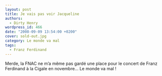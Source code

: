```yaml
---
layout: post
title: Je vais pas voir Jacqueline
authors:
  - Dirty Henry
wordpress_id: 466
date: "2008-09-09 13:54:00 +0200"
cover: sold-out.jpg
category: Le monde va mal
tags:
  - Franz Ferdinand
---
```


Merde, la FNAC ne m’a même pas gardé une place pour le concert de Franz
Ferdinand à la Cigale en novembre… Le monde va mal !
